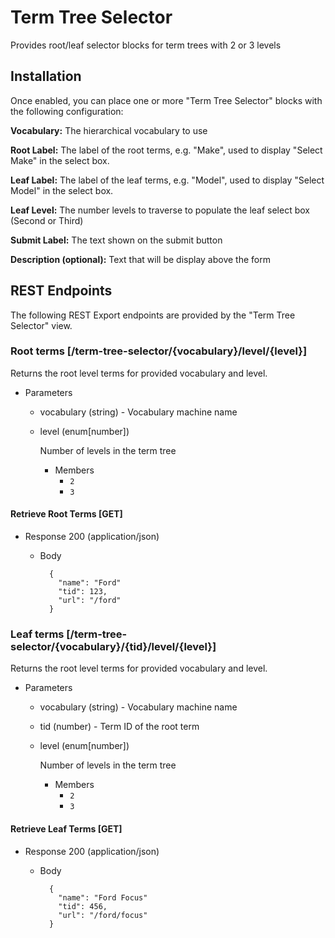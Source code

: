 # Term Tree Selector

Provides root/leaf selector blocks for term trees with 2 or 3 levels

## Installation

Once enabled, you can place one or more "Term Tree Selector" blocks
with the following configuration:

**Vocabulary:** The hierarchical vocabulary to use

**Root Label:** The label of the root terms, e.g. "Make", used to
display "Select Make" in the select box.

**Leaf Label:** The label of the leaf terms, e.g. "Model", used to
display "Select Model" in the select box.

**Leaf Level:** The number levels to traverse to populate the leaf
select box (Second or Third)

**Submit Label:** The text shown on the submit button

**Description (optional):** Text that will be display above the form

## REST Endpoints
The following REST Export endpoints are provided by the
"Term Tree Selector" view.

### Root terms [/term-tree-selector/{vocabulary}/level/{level}]

Returns the root level terms for provided vocabulary and level.

+ Parameters
    + vocabulary (string) - Vocabulary machine name
    + level (enum[number])

         Number of levels in the term tree

        + Members
            + `2`
            + `3`

#### Retrieve Root Terms [GET]

+ Response 200 (application/json)

    + Body

            {
              "name": "Ford"
              "tid": 123,
              "url": "/ford"
            }

### Leaf terms [/term-tree-selector/{vocabulary}/{tid}/level/{level}]

Returns the root level terms for provided vocabulary and level.

+ Parameters
    + vocabulary (string) - Vocabulary machine name
    + tid (number) - Term ID of the root term
    + level (enum[number])

         Number of levels in the term tree

        + Members
            + `2`
            + `3`

#### Retrieve Leaf Terms [GET]

+ Response 200 (application/json)

    + Body

            {
              "name": "Ford Focus"
              "tid": 456,
              "url": "/ford/focus"
            }
